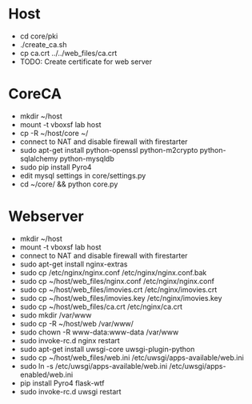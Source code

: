 # Host #
* cd core/pki
* ./create_ca.sh
* cp ca.crt ../../web_files/ca.crt
* TODO: Create certificate for web server

# CoreCA #
* mkdir ~/host
* mount -t vboxsf lab host
* cp -R ~/host/core ~/
* connect to NAT and disable firewall with firestarter
* sudo apt-get install python-openssl python-m2crypto python-sqlalchemy python-mysqldb
* sudo pip install Pyro4
* edit mysql settings in core/settings.py
* cd ~/core/ && python core.py

# Webserver #
* mkdir ~/host
* mount -t vboxsf lab host
* connect to NAT and disable firewall with firestarter
* sudo apt-get install nginx-extras
* sudo cp /etc/nginx/nginx.conf /etc/nginx/nginx.conf.bak
* sudo cp ~/host/web_files/nginx.conf /etc/nginx/nginx.conf
* sudo cp ~/host/web_files/imovies.crt /etc/nginx/imovies.crt
* sudo cp ~/host/web_files/imovies.key /etc/nginx/imovies.key
* sudo cp ~/host/web_files/ca.crt /etc/nginx/ca.crt
* sudo mkdir /var/www
* sudo cp -R  ~/host/web /var/www/
* sudo chown -R www-data:www-data /var/www
* sudo invoke-rc.d nginx restart
* sudo apt-get install uwsgi-core uwsgi-plugin-python
* sudo cp ~/host/web_files/web.ini /etc/uwsgi/apps-available/web.ini
* sudo ln -s /etc/uwsgi/apps-available/web.ini /etc/uwsgi/apps-enabled/web.ini
* pip install Pyro4 flask-wtf
* sudo invoke-rc.d uwsgi restart


